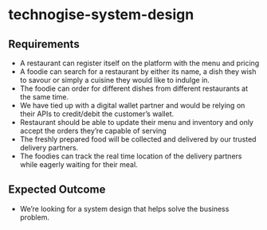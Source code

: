 # technogise-system-design

## Requirements
   - A restaurant can register itself on the platform with the menu and pricing
  - A foodie can search for a restaurant by either its name, a dish they wish to savour or simply a cuisine they would like to indulge in.
  - The foodie can order for different dishes from different restaurants at the same time.
  - We have tied up with a digital wallet partner and would be relying on their APIs to credit/debit the customer’s wallet.
  - Restaurant should be able to update their menu and inventory and only accept the orders they’re capable of serving
  - The freshly prepared food will be collected and delivered by our trusted delivery partners.
  - The foodies can track the real time location of the delivery partners while eagerly waiting for their meal.

## Expected Outcome
 - We’re looking for a system design that helps solve the business problem.
